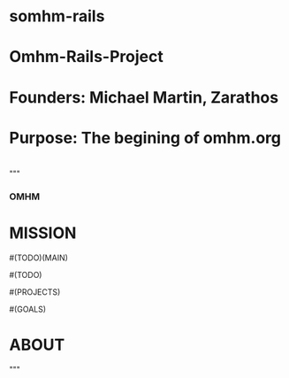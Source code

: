 # somhm-rails
# Omhm-Rails-Project
#
# Founders: Michael Martin, Zarathos
# Purpose: The begining of omhm.org
#
### 

""" 

### OMHM

# MISSION



#(TODO)(MAIN)


#(TODO)


#(PROJECTS)


#(GOALS)


# ABOUT

"""
